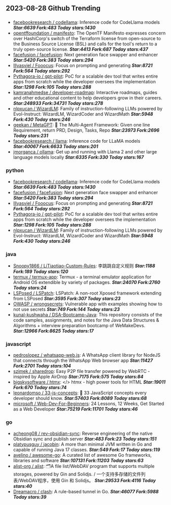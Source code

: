 ## 2023-08-28 Github Trending

### 
* [facebookresearch / codellama](https://github.com/facebookresearch/codellama): Inference code for CodeLlama models ***Star:6639 Fork:483 Today stars:1430***
* [opentffoundation / manifesto](https://github.com/opentffoundation/manifesto): The OpenTF Manifesto expresses concern over HashiCorp's switch of the Terraform license from open-source to the Business Source License (BSL) and calls for the tool's return to a truly open-source license. ***Star:4413 Fork:687 Today stars:437***
* [facefusion / facefusion](https://github.com/facefusion/facefusion): Next generation face swapper and enhancer ***Star:5420 Fork:383 Today stars:294***
* [lllyasviel / Fooocus](https://github.com/lllyasviel/Fooocus): Focus on prompting and generating ***Star:8721 Fork:564 Today stars:292***
* [Pythagora-io / gpt-pilot](https://github.com/Pythagora-io/gpt-pilot): PoC for a scalable dev tool that writes entire apps from scratch while the developer oversees the implementation ***Star:1298 Fork:105 Today stars:288***
* [kamranahmedse / developer-roadmap](https://github.com/kamranahmedse/developer-roadmap): Interactive roadmaps, guides and other educational content to help developers grow in their careers. ***Star:248933 Fork:34731 Today stars:278***
* [nlpxucan / WizardLM](https://github.com/nlpxucan/WizardLM): Family of instruction-following LLMs powered by Evol-Instruct: WizardLM, WizardCoder and WizardMath ***Star:5948 Fork:430 Today stars:246***
* [geekan / MetaGPT](https://github.com/geekan/MetaGPT): 🌟 The Multi-Agent Framework: Given one line Requirement, return PRD, Design, Tasks, Repo ***Star:23973 Fork:2696 Today stars:231***
* [facebookresearch / llama](https://github.com/facebookresearch/llama): Inference code for LLaMA models ***Star:40067 Fork:6633 Today stars:201***
* [jmorganca / ollama](https://github.com/jmorganca/ollama): Get up and running with Llama 2 and other large language models locally ***Star:6335 Fork:330 Today stars:167***

### python
* [facebookresearch / codellama](https://github.com/facebookresearch/codellama): Inference code for CodeLlama models ***Star:6639 Fork:483 Today stars:1430***
* [facefusion / facefusion](https://github.com/facefusion/facefusion): Next generation face swapper and enhancer ***Star:5420 Fork:383 Today stars:294***
* [lllyasviel / Fooocus](https://github.com/lllyasviel/Fooocus): Focus on prompting and generating ***Star:8721 Fork:564 Today stars:292***
* [Pythagora-io / gpt-pilot](https://github.com/Pythagora-io/gpt-pilot): PoC for a scalable dev tool that writes entire apps from scratch while the developer oversees the implementation ***Star:1298 Fork:105 Today stars:288***
* [nlpxucan / WizardLM](https://github.com/nlpxucan/WizardLM): Family of instruction-following LLMs powered by Evol-Instruct: WizardLM, WizardCoder and WizardMath ***Star:5948 Fork:430 Today stars:246***

### java
* [Snoopy1866 / LiTiaotiao-Custom-Rules](https://github.com/Snoopy1866/LiTiaotiao-Custom-Rules): 李跳跳自定义规则 ***Star:1188 Fork:189 Today stars:120***
* [termux / termux-app](https://github.com/termux/termux-app): Termux - a terminal emulator application for Android OS extendible by variety of packages. ***Star:24070 Fork:2760 Today stars:24***
* [LSPosed / LSPatch](https://github.com/LSPosed/LSPatch): LSPatch: A non-root Xposed framework extending from LSPosed ***Star:3595 Fork:307 Today stars:23***
* [OWASP / wrongsecrets](https://github.com/OWASP/wrongsecrets): Vulnerable app with examples showing how to not use secrets ***Star:749 Fork:144 Today stars:23***
* [kunal-kushwaha / DSA-Bootcamp-Java](https://github.com/kunal-kushwaha/DSA-Bootcamp-Java): This repository consists of the code samples, assignments, and notes for the Java Data Structures & Algorithms + interview preparation bootcamp of WeMakeDevs. ***Star:12966 Fork:8625 Today stars:17***

### javascript
* [pedroslopez / whatsapp-web.js](https://github.com/pedroslopez/whatsapp-web.js): A WhatsApp client library for NodeJS that connects through the WhatsApp Web browser app ***Star:11427 Fork:2701 Today stars:104***
* [szimek / sharedrop](https://github.com/szimek/sharedrop): Easy P2P file transfer powered by WebRTC - inspired by Apple AirDrop ***Star:7175 Fork:575 Today stars:84***
* [bigskysoftware / htmx](https://github.com/bigskysoftware/htmx): </> htmx - high power tools for HTML ***Star:19011 Fork:670 Today stars:74***
* [leonardomso / 33-js-concepts](https://github.com/leonardomso/33-js-concepts): 📜 33 JavaScript concepts every developer should know. ***Star:57403 Fork:8089 Today stars:68***
* [microsoft / Web-Dev-For-Beginners](https://github.com/microsoft/Web-Dev-For-Beginners): 24 Lessons, 12 Weeks, Get Started as a Web Developer ***Star:75219 Fork:11701 Today stars:46***

### go
* [acheong08 / rev-obsidian-sync](https://github.com/acheong08/rev-obsidian-sync): Reverse engineering of the native Obsidian sync and publish server ***Star:483 Fork:23 Today stars:151***
* [platypusguy / jacobin](https://github.com/platypusguy/jacobin): A more than minimal JVM written in Go and capable of running Java 17 classes. ***Star:549 Fork:17 Today stars:119***
* [avelino / awesome-go](https://github.com/avelino/awesome-go): A curated list of awesome Go frameworks, libraries and software ***Star:107131 Fork:11203 Today stars:63***
* [alist-org / alist](https://github.com/alist-org/alist): 🗂️A file list/WebDAV program that supports multiple storages, powered by Gin and Solidjs. / 一个支持多存储的文件列表/WebDAV程序，使用 Gin 和 Solidjs。 ***Star:29533 Fork:4116 Today stars:40***
* [Dreamacro / clash](https://github.com/Dreamacro/clash): A rule-based tunnel in Go. ***Star:46077 Fork:5988 Today stars:39***
